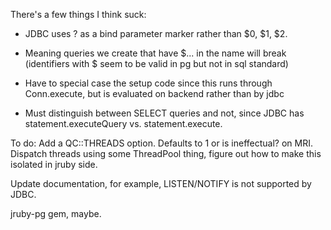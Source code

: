 There's a few things I think suck:

- JDBC uses ? as a bind parameter marker rather than $0, $1, $2.
- Meaning queries we create that have $... in the name will break (identifiers with $ seem to be valid in pg but not in sql standard)
- Have to special case the setup code since this runs through Conn.execute, but is evaluated on backend rather than by jdbc

- Must distinguish between SELECT queries and not,
  since JDBC has statement.executeQuery vs. statement.execute.


To do:
Add a QC::THREADS option. Defaults to 1 or is ineffectual? on MRI.
Dispatch threads using some ThreadPool thing, figure out how to make this isolated in jruby side.

Update documentation, for example, LISTEN/NOTIFY is not supported by JDBC.

jruby-pg gem, maybe.
